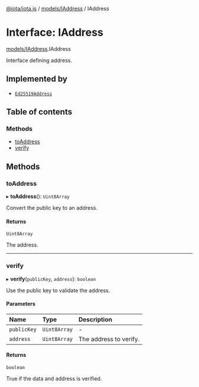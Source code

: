 [@iota/iota.js](../README.md) / [models/IAddress](../modules/models_IAddress.md) / IAddress

# Interface: IAddress

[models/IAddress](../modules/models_IAddress.md).IAddress

Interface defining address.

## Implemented by

- [`Ed25519Address`](../classes/addressTypes_ed25519Address.Ed25519Address.md)

## Table of contents

### Methods

- [toAddress](models_IAddress.IAddress.md#toaddress)
- [verify](models_IAddress.IAddress.md#verify)

## Methods

### toAddress

▸ **toAddress**(): `Uint8Array`

Convert the public key to an address.

#### Returns

`Uint8Array`

The address.

___

### verify

▸ **verify**(`publicKey`, `address`): `boolean`

Use the public key to validate the address.

#### Parameters

| Name | Type | Description |
| :------ | :------ | :------ |
| `publicKey` | `Uint8Array` | - |
| `address` | `Uint8Array` | The address to verify. |

#### Returns

`boolean`

True if the data and address is verified.
